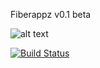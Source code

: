 Fiberappz v0.1 beta

![alt text]((https://raw.githubusercontent.com/fabiocostapro/fiberapzz/master/fiberapp/_src/img/diple-logo.png))

[![Build Status](https://travis-ci.org/fabiocostapro/fiberappz.svg?branch=master)](https://travis-ci.org/fabiocostapro/fiberappz)
